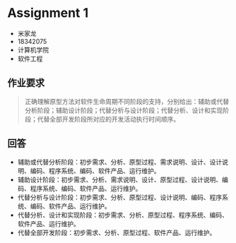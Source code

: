 # Assignment 1

- 米家龙
- 18342075
- 计算机学院
- 软件工程

## 作业要求

> 正确理解原型方法对软件生命周期不同阶段的支持，分别给出：辅助或代替分析阶段；辅助设计阶段；代替分析与设计阶段；代替分析、设计和实现阶段；代替全部开发阶段所对应的开发活动执行时间顺序。

## 回答

- 辅助或代替分析阶段：初步需求、分析、原型过程、需求说明、设计、设计说明、编码、程序系统、编码、软件产品、运行维护。
- 辅助设计阶段：初步需求、分析、需求说明、设计、原型过程、设计说明、编码、程序系统、编码、软件产品、运行维护。
- 代替分析与设计阶段：初步需求、分析、原型过程、设计说明、编码、程序系统、编码、软件产品、运行维护。
- 代替分析、设计和实现阶段：初步需求、分析、原型过程、程序系统、编码、软件产品、运行维护。
- 代替全部开发阶段：初步需求、分析、原型过程、软件产品、运行维护。
